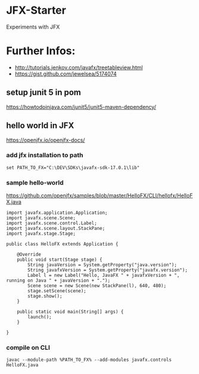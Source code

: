 # JFX-Starter

Experiments with JFX

# Further Infos:

* http://tutorials.jenkov.com/javafx/treetableview.html
* https://gist.github.com/jewelsea/5174074


## setup junit 5 in pom 

https://howtodoinjava.com/junit5/junit5-maven-dependency/

## hello world in JFX

https://openjfx.io/openjfx-docs/

### add jfx installation to path

```
set PATH_TO_FX="C:\DEV\SDKs\javafx-sdk-17.0.1\lib"
```

### sample hello-world 

https://github.com/openjfx/samples/blob/master/HelloFX/CLI/hellofx/HelloFX.java

```
import javafx.application.Application;
import javafx.scene.Scene;
import javafx.scene.control.Label;
import javafx.scene.layout.StackPane;
import javafx.stage.Stage;

public class HelloFX extends Application {

    @Override
    public void start(Stage stage) {
        String javaVersion = System.getProperty("java.version");
        String javafxVersion = System.getProperty("javafx.version");
        Label l = new Label("Hello, JavaFX " + javafxVersion + ", running on Java " + javaVersion + ".");
        Scene scene = new Scene(new StackPane(l), 640, 480);
        stage.setScene(scene);
        stage.show();
    }

    public static void main(String[] args) {
        launch();
    }

}
```

### compile on CLI

```
javac --module-path %PATH_TO_FX% --add-modules javafx.controls HelloFX.java
```


